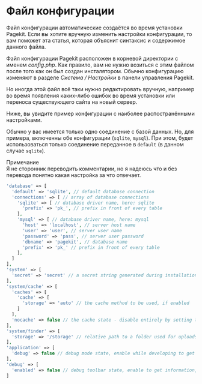 # Файл конфигурации

<p class="uk-article-lead">Файл конфигурации автоматические создаётся во время установки Pagekit. Если вы хотите вручную изменить настройки конфигурации, то вам поможет эта статья, которая объяснит синтаксис и содержимое данного файла.</p>

Файл конфигурации Pagekit расположен в корневой директории с именем *config.php*. Как правило, вам не нужно возиться с этим файлом после того как он был создан инсталятором. Обычно конфигурацию изменяют в разделе *Система / Настройки* в панели управления Pagekit.

Но иногда этой файл всё таки нужно редактировать вручную, например во время появления каких-либо ошибок во время установки или переноса существующего сайта на новый сервер.

Ниже, вы увидите пример конфигурации с наиболее распостранёнными настройками.

Обычно у вас имеется только одно соединение с базой данных. Но, для примера, включенны обе конфигурации (`sqlite`, `mysql`). При этом, будет использоваться только соединение переданное в `default` (в данном случае `sqlite`).

<div class="uk-badge">Примечание</div> Я не сторонник переводить комментарии, но я надеюсь что и без перевода понятно какая настройка за что отвечает.

```php
'database' => [
  'default' => 'sqlite', // default database connection
  'connections' => [ // array of database connections
    'sqlite' => [ // database driver name, here: sqlite
      'prefix' => 'pk_', // prefix in front of every table
    ],
    'mysql' => [ // database driver name, here: mysql
      'host' => 'localhost', // server host name
      'user' => 'user', // server user name
      'password' => 'pass', // server user password
      'dbname' => 'pagekit', // database name
      'prefix' => 'pk_' // prefix in front of every table
    ],
  ]
],
'system' => [
  'secret' => 'secret' // a secret string generated during installation
],
'system/cache' => [
  'caches' => [
    'cache' => [
      'storage' => 'auto' // the cache method to be used, if enabled
    ]
  ],
  'nocache' => false // the cache state - disable entirely by setting to true
],
'system/finder' => [
  'storage' => '/storage' // relative path to a folder used for uploads, cache etc.
],
'application' => [
  'debug' => false // debug mode state, enable while developing to get debug output
],
'debug' => [
  'enabled' => false // debug toolbar state, enable to get information, about requests, routes etc.
]
```
